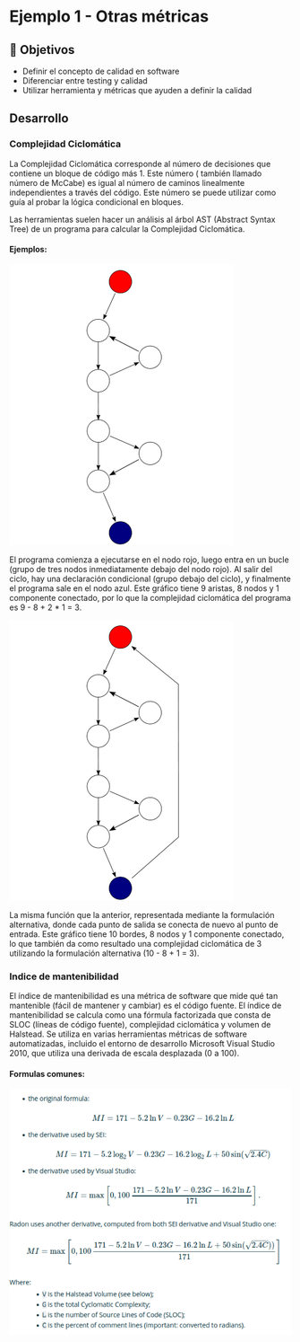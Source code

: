 # Ejemplo 1 - Otras métricas

## :dart: Objetivos

- Definir el concepto de calidad en software
- Diferenciar entre testing y calidad
- Utilizar herramienta y métricas que ayuden a definir la calidad

## Desarrollo

### Complejidad Ciclomática

La Complejidad Ciclomática corresponde al número de decisiones que contiene un bloque de código más 1. Este número (
también llamado número de McCabe) es igual al número de caminos linealmente independientes a través del código. Este
número se puede utilizar como guía al probar la lógica condicional en bloques.

Las herramientas suelen hacer un análisis al árbol AST (Abstract Syntax Tree) de un programa para calcular la
Complejidad Ciclomática.

#### Ejemplos:

![img_2.png](img_2.png)

El programa comienza a ejecutarse en el nodo rojo, luego entra en un bucle (grupo de tres nodos inmediatamente debajo
del nodo rojo). Al salir del ciclo, hay una declaración condicional (grupo debajo del ciclo), y finalmente el programa
sale en el nodo azul. Este gráfico tiene 9 aristas, 8 nodos y 1 componente conectado, por lo que la complejidad
ciclomática del programa es 9 - 8 + 2 * 1 = 3.

![img_3.png](img_3.png)

La misma función que la anterior, representada mediante la formulación alternativa, donde cada punto de salida se
conecta de nuevo al punto de entrada. Este gráfico tiene 10 bordes, 8 nodos y 1 componente conectado, lo que también da
como resultado una complejidad ciclomática de 3 utilizando la formulación alternativa (10 - 8 + 1 = 3).

### Indice de mantenibilidad

El índice de mantenibilidad es una métrica de software que mide qué tan mantenible (fácil de mantener y cambiar) es el
código fuente. El índice de mantenibilidad se calcula como una fórmula factorizada que consta de SLOC (líneas de código
fuente), complejidad ciclomática y volumen de Halstead. Se utiliza en varias herramientas métricas de software
automatizadas, incluido el entorno de desarrollo Microsoft Visual Studio 2010, que utiliza una derivada de escala
desplazada (0 a 100).

#### Formulas comunes:

![img_4.png](img_4.png)

